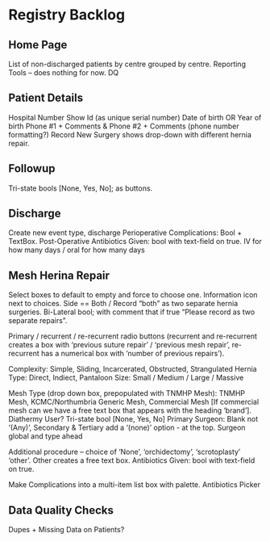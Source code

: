 # Registry Backlog

## Home Page
List of non-discharged patients by centre grouped by centre.
Reporting Tools – does nothing for now.
DQ

## Patient Details
Hospital Number
Show Id (as unique serial number)
Date of birth OR Year of birth
Phone #1 + Comments & Phone #2 + Comments (phone number formatting?)
Record New Surgery shows drop-down with different hernia repair.

## Followup
Tri-state bools [None, Yes, No]; as buttons.

## Discharge
Create new event type, discharge
Perioperative Complications: Bool + TextBox.
Post-Operative Antibiotics Given: bool with text-field on true.
IV for how many days / oral for how many days

## Mesh Herina Repair
Select boxes to default to empty and force to choose one.
Information icon next to choices.
Side == Both / Record “both” as two separate hernia surgeries.
Bi-Lateral bool; with comment that if true “Please record as two separate repairs”.

Primary / recurrent / re-recurrent radio buttons
(recurrent and re-recurrent creates a box with ‘previous suture repair’ / ‘previous mesh repair’, re-recurrent has a numerical box with ‘number of previous repairs’).

Complexity: Simple, Sliding, Incarcerated, Obstructed, Strangulated
Hernia Type: Direct, Indiect, Pantaloon
Size: Small / Medium / Large / Massive

Mesh Type (drop down box, prepopulated with TNMHP Mesh): TNMHP Mesh, KCMC/Northumbria Generic Mesh, Commercial Mesh [If commercial mesh can we have a free text box that appears with the heading ‘brand’].
Diathermy User? Tri-state bool [None, Yes, No]
Primary Surgeon: Blank not ‘(Any)’, Secondary & Tertiary add a ‘(none)’ option - at the top.
Surgeon global and type ahead 

Additional procedure – choice of ‘None’, ‘orchidectomy’, ‘scrotoplasty’ ‘other’. Other creates a free text box.
Antibiotics Given: bool with text-field on true.

Make Complications into a multi-item list box with palette.
Antibiotics Picker

## Data Quality Checks
Dupes + Missing Data on Patients?

